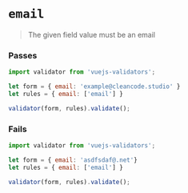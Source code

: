 # `email`

> The given field value must be an email

### Passes
```js
import validator from 'vuejs-validators';

let form = { email: 'example@cleancode.studio' }
let rules = { email: ['email'] }

validator(form, rules).validate();
```

### Fails
```js
import validator from 'vuejs-validators';

let form = { email: 'asdfsdaf@.net'}
let rules = { email: ['email'] }

validator(form, rules).validate();
```
